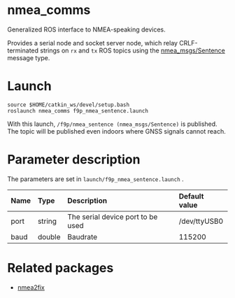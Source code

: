 nmea_comms
==========

Generalized ROS interface to NMEA-speaking devices. 

Provides a serial node and socket server node, which relay CRLF-terminated strings on `rx` and `tx`
ROS topics using the [nmea_msgs/Sentence](http://docs.ros.org/latest-available/api/nmea_msgs/html/msg/Sentence.html) message type.

# Launch

~~~
source $HOME/catkin_ws/devel/setup.bash
roslaunch nmea_comms f9p_nmea_sentence.launch
~~~

With this launch, `/f9p/nmea_sentence (nmea_msgs/Sentence)` is published.  
The topic will be published even indoors where GNSS signals cannot reach.

# Parameter description

The parameters are set in `launch/f9p_nmea_sentence.launch` .

|Name|Type|Description|Default value|
|:---|:---|:---|:---|
|port|string|The serial device port to be used|/dev/ttyUSB0|
|baud|double|Baudrate|115200|

# Related packages
- [nmea2fix](https://github.com/MapIV/nmea2fix)
